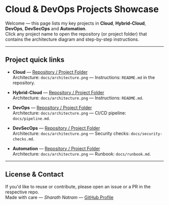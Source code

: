 # Cloud & DevOps Projects Showcase

Welcome — this page lists my key projects in **Cloud**, **Hybrid-Cloud**, **DevOps**, **DevSecOps** and **Automation**.  
Click any project name to open the repository (or project folder) that contains the architecture diagram and step-by-step instructions.

---

## Project quick links

- **Cloud** — [Repository / Project Folder](https://github.com/REPO_URL_CLOUD)  
  Architecture: `docs/architecture.png` — Instructions: `README.md` in the repository.

- **Hybrid-Cloud** — [Repository / Project Folder](https://github.com/REPO_URL_HYBRID)  
  Architecture: `docs/architecture.png` — Instructions: `README.md`.

- **DevOps** — [Repository / Project Folder](https://github.com/REPO_URL_DEVOPS)  
  Architecture: `docs/architecture.png` — CI/CD pipeline: `docs/pipeline.md`.

- **DevSecOps** — [Repository / Project Folder](https://github.com/REPO_URL_DEVSECOPS)  
  Architecture: `docs/architecture.png` — Security checks: `docs/security-checks.md`.

- **Automation** — [Repository / Project Folder](https://github.com/REPO_URL_AUTOMATION)  
  Architecture: `docs/architecture.png` — Runbook: `docs/runbook.md`.

---

## License & Contact
If you'd like to reuse or contribute, please open an issue or a PR in the respective repo.  
Made with care — *Sharath Natram* — [GitHub Profile](https://github.com/NatramS)

